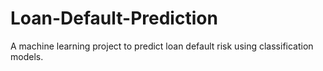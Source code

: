 # Loan-Default-Prediction
A machine learning project to predict loan default risk using classification models.

